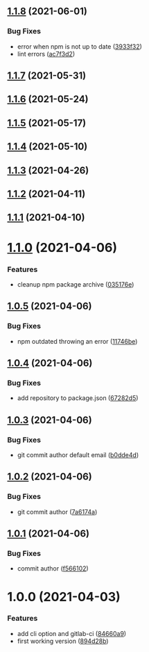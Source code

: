 ## [1.1.8](https://gitlab.com/hiryus-utils/gardener/compare/v1.1.7...v1.1.8) (2021-06-01)


### Bug Fixes

* error when npm is not up to date ([3933f32](https://gitlab.com/hiryus-utils/gardener/commit/3933f324187acf410aba69924f983c6c614d2e56))
* lint errors ([ac7f3d2](https://gitlab.com/hiryus-utils/gardener/commit/ac7f3d21388e7f2bc9ff9b1317c34b3f024ec0ab))

## [1.1.7](https://gitlab.com/hiryus-utils/gardener/compare/v1.1.6...v1.1.7) (2021-05-31)

## [1.1.6](https://gitlab.com/hiryus-utils/gardener/compare/v1.1.5...v1.1.6) (2021-05-24)

## [1.1.5](https://gitlab.com/hiryus-utils/gardener/compare/v1.1.4...v1.1.5) (2021-05-17)

## [1.1.4](https://gitlab.com/hiryus-utils/gardener/compare/v1.1.3...v1.1.4) (2021-05-10)

## [1.1.3](https://gitlab.com/hiryus-utils/gardener/compare/v1.1.2...v1.1.3) (2021-04-26)

## [1.1.2](https://gitlab.com/hiryus-utils/gardener/compare/v1.1.1...v1.1.2) (2021-04-11)

## [1.1.1](https://gitlab.com/hiryus-utils/gardener/compare/v1.1.0...v1.1.1) (2021-04-10)

# [1.1.0](https://gitlab.com/hiryus-utils/gardener/compare/v1.0.5...v1.1.0) (2021-04-06)


### Features

* cleanup npm package archive ([035176e](https://gitlab.com/hiryus-utils/gardener/commit/035176e3ee6c09dce4cbbda355d1ce2e52487aea))

## [1.0.5](https://gitlab.com/hiryus-utils/gardener/compare/v1.0.4...v1.0.5) (2021-04-06)


### Bug Fixes

* npm outdated throwing an error ([11746be](https://gitlab.com/hiryus-utils/gardener/commit/11746be822e79eb20e20092d32b50bee8908cc83))

## [1.0.4](https://gitlab.com/hiryus-utils/gardener/compare/v1.0.3...v1.0.4) (2021-04-06)


### Bug Fixes

* add repository to package.json ([67282d5](https://gitlab.com/hiryus-utils/gardener/commit/67282d593fb18fa38e7c5ad90db9767117d53775))

## [1.0.3](https://gitlab.com/hiryus-utils/gardener/compare/v1.0.2...v1.0.3) (2021-04-06)


### Bug Fixes

* git commit author default email ([b0dde4d](https://gitlab.com/hiryus-utils/gardener/commit/b0dde4d98c9d5f814f7b77c7501eb30f6ff2e35c))

## [1.0.2](https://gitlab.com/hiryus-utils/gardener/compare/v1.0.1...v1.0.2) (2021-04-06)


### Bug Fixes

* git commit author ([7a6174a](https://gitlab.com/hiryus-utils/gardener/commit/7a6174ace358e863751cbb7fddd7b36c55c6eb8a))

## [1.0.1](https://gitlab.com/hiryus-utils/gardener/compare/v1.0.0...v1.0.1) (2021-04-06)


### Bug Fixes

* commit author ([f566102](https://gitlab.com/hiryus-utils/gardener/commit/f566102aa16957f238bc606483b2b57d89cadc9e))

# 1.0.0 (2021-04-03)


### Features

* add cli option and gitlab-ci ([84660a9](https://gitlab.com/hiryus-utils/gardener/commit/84660a9691e55d304840e96b8d90b3834b3a62b1))
* first working version ([894d28b](https://gitlab.com/hiryus-utils/gardener/commit/894d28bab23fe196609d1c4a78b9104a715ca425))
